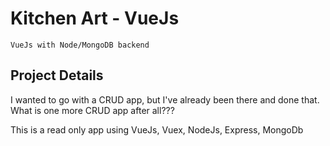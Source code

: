 # Kitchen Art - VueJs
```
VueJs with Node/MongoDB backend
```

## Project Details
I wanted to go with a CRUD app, but I've already been there and done that.  What is one more CRUD app after all???

This is a read only app using VueJs, Vuex, NodeJs, Express, MongoDb

